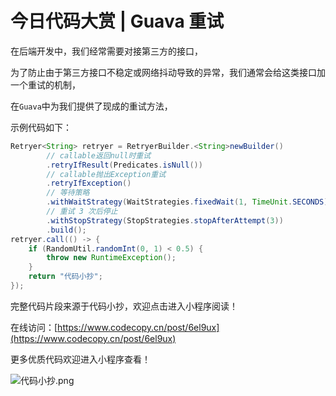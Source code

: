 # 今日代码大赏 | Guava 重试

在后端开发中，我们经常需要对接第三方的接口，

为了防止由于第三方接口不稳定或网络抖动导致的异常，我们通常会给这类接口加一个重试的机制，

在`Guava`中为我们提供了现成的重试方法，

示例代码如下：

```java
Retryer<String> retryer = RetryerBuilder.<String>newBuilder()
        // callable返回null时重试
        .retryIfResult(Predicates.isNull())
        // callable抛出Exception重试
        .retryIfException()
        // 等待策略
        .withWaitStrategy(WaitStrategies.fixedWait(1, TimeUnit.SECONDS))
        // 重试 3 次后停止
        .withStopStrategy(StopStrategies.stopAfterAttempt(3))
        .build();
retryer.call(() -> {
    if (RandomUtil.randomInt(0, 1) < 0.5) {
        throw new RuntimeException();
    }
    return "代码小抄";
});
```

完整代码片段来源于代码小抄，欢迎点击进入小程序阅读！

在线访问：[https://www.codecopy.cn/post/6el9ux](https://www.codecopy.cn/post/6el9ux)

更多优质代码欢迎进入小程序查看！

![代码小抄.png](..%2Fimgs%2F%E4%BB%A3%E7%A0%81%E5%B0%8F%E6%8A%84.png)


